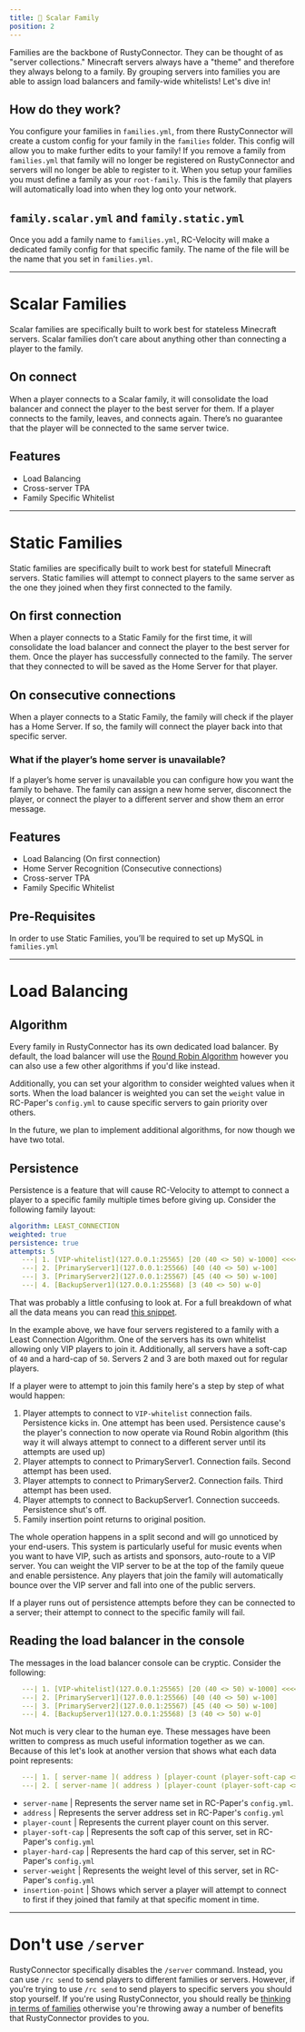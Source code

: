 ```yaml
---
title: 🎰 Scalar Family
position: 2
---
```

Families are the backbone of RustyConnector.
They can be thought of as "server collections." Minecraft servers always have a "theme" and therefore they always belong to a family.
By grouping servers into families you are able to assign load balancers and family-wide whitelists!
Let's dive in!

## How do they work?
You configure your families in `families.yml`, from there RustyConnector will create a custom config for your family in the `families` folder. This config will allow you to make further edits to your family!
If you remove a family from `families.yml` that family will no longer be registered on RustyConnector and servers will no longer be able to register to it.
When you setup your families you must define a family as your `root-family`. This is the family that players will automatically load into when they log onto your network.

## `family.scalar.yml` and `family.static.yml`
Once you add a family name to `families.yml`, RC-Velocity will make a dedicated family config for that specific family. The name of the file will be the name that you set in `families.yml`.

- - -

# Scalar Families
Scalar families are specifically built to work best for stateless Minecraft servers. Scalar families don’t care about anything other than connecting a player to the family.
## On connect
When a player connects to a Scalar family, it will consolidate the load balancer and connect the player to the best server for them.
If a player connects to the family, leaves, and connects again. There’s no guarantee that the player will be connected to the same server twice.
## Features
- Load Balancing
- Cross-server TPA
- Family Specific Whitelist

- - -

# Static Families
Static families are specifically built to work best for statefull Minecraft servers. Static families will attempt to connect players to the same server as the one they joined when they first connected to the family.
## On first connection
When a player connects to a Static Family for the first time, it will consolidate the load balancer and connect the player to the best server for them. Once the player has successfully connected to the family. The server that they connected to will be saved as the Home Server for that player.
## On consecutive connections
When a player connects to a Static Family, the family will check if the player has a Home Server. If so, the family will connect the player back into that specific server.
### What if the player’s home server is unavailable?
If a player’s home server is unavailable you can configure how you want the family to behave. The family can assign a new home server, disconnect the player, or connect the player to a different server and show them an error message.
## Features
- Load Balancing (On first connection)
- Home Server Recognition (Consecutive connections)
- Cross-server TPA
- Family Specific Whitelist

## Pre-Requisites
In order to use Static Families, you’ll be required to set up MySQL in `families.yml`

- - -

# Load Balancing
## Algorithm
Every family in RustyConnector has its own dedicated load balancer.
By default, the load balancer will use the [Round Robin Algorithm](https://www.nginx.com/resources/glossary/round-robin-load-balancing/) however you can also use a few other algorithms if you'd like instead.

Additionally, you can set your algorithm to consider weighted values when it sorts. When the load balancer is weighted you can set the `weight` value in RC-Paper's `config.yml` to cause specific servers to gain priority over others.

In the future, we plan to implement additional algorithms, for now though we have two total.

## Persistence
Persistence is a feature that will cause RC-Velocity to attempt to connect a player to a specific family multiple times before giving up. Consider the following family layout:
```yml
algorithm: LEAST_CONNECTION
weighted: true
persistence: true
attempts: 5
   ---| 1. [VIP-whitelist](127.0.0.1:25565) [20 (40 <> 50) w-1000] <<<<<
   ---| 2. [PrimaryServer1](127.0.0.1:25566) [40 (40 <> 50) w-100]
   ---| 3. [PrimaryServer2](127.0.0.1:25567) [45 (40 <> 50) w-100]
   ---| 4. [BackupServer1](127.0.0.1:25568) [3 (40 <> 50) w-0]
```
That was probably a little confusing to look at. For a full breakdown of what all the data means you can read [this snippet](https://github.com/Aelysium-Group/rusty-connector/wiki/Family#reading-the-load-balancer-in-the-console).

In the example above, we have four servers registered to a family with a Least Connection Algorithm.
One of the servers has its own whitelist allowing only VIP players to join it.
Additionally, all servers have a soft-cap of `40` and a hard-cap of `50`. Servers 2 and 3 are both maxed out for regular players.

If a player were to attempt to join this family here's a step by step of what would happen:
1. Player attempts to connect to `VIP-whitelist` connection fails. Persistence kicks in. One attempt has been used. Persistence cause's the player's connection to now operate via Round Robin algorithm (this way it will always attempt to connect to a different server until its attempts are used up)
2. Player attempts to connect to PrimaryServer1. Connection fails. Second attempt has been used.
3. Player attempts to connect to PrimaryServer2. Connection fails. Third attempt has been used.
4. Player attempts to connect to BackupServer1. Connection succeeds. Persistence shut's off.
5. Family insertion point returns to original position.

The whole operation happens in a split second and will go unnoticed by your end-users.
This system is particularly useful for music events when you want to have VIP, such as artists and sponsors, auto-route to a VIP server. You can weight the VIP server to be at the top of the family queue and enable persistence. Any players that join the family will automatically bounce over the VIP server and fall into one of the public servers.

If a player runs out of persistence attempts before they can be connected to a server; their attempt to connect to the specific family will fail.

## Reading the load balancer in the console
The messages in the load balancer console can be cryptic. Consider the following:
```yml
   ---| 1. [VIP-whitelist](127.0.0.1:25565) [20 (40 <> 50) w-1000] <<<<<
   ---| 2. [PrimaryServer1](127.0.0.1:25566) [40 (40 <> 50) w-100]
   ---| 3. [PrimaryServer2](127.0.0.1:25567) [45 (40 <> 50) w-100]
   ---| 4. [BackupServer1](127.0.0.1:25568) [3 (40 <> 50) w-0]
```
Not much is very clear to the human eye. These messages have been written to compress as much useful information together as we can. Because of this let's look at another version that shows what each data point represents:
```yml
   ---| 1. [ server-name ]( address ) [player-count (player-soft-cap <> player-hard-cap) server-weight] <<<<< insertion-point
   ---| 2. [ server-name ]( address ) [player-count (player-soft-cap <> player-hard-cap) server-weight]
```
- `server-name` | Represents the server name set in RC-Paper's `config.yml`.
- `address` | Represents the server address set in RC-Paper's `config.yml`
- `player-count` | Represents the current player count on this server.
- `player-soft-cap` | Represents the soft cap of this server, set in RC-Paper's `config.yml`
- `player-hard-cap` | Represents the hard cap of this server, set in RC-Paper's `config.yml`
- `server-weight` | Represents the weight level of this server, set in RC-Paper's `config.yml`
- `insertion-point` | Shows which server a player will attempt to connect to first if they joined that family at that specific moment in time.

- - -

# Don't use `/server`
RustyConnector specifically disables the `/server` command. Instead, you can use `/rc send` to send players to different families or servers.
However, if you're trying to use `/rc send` to send players to specific servers you should stop yourself. If you're using RustyConnector, you should really be [thinking in terms of families](#thinking-in-terms-of-families) otherwise you're throwing away a number of benefits that RustyConnector provides to you.